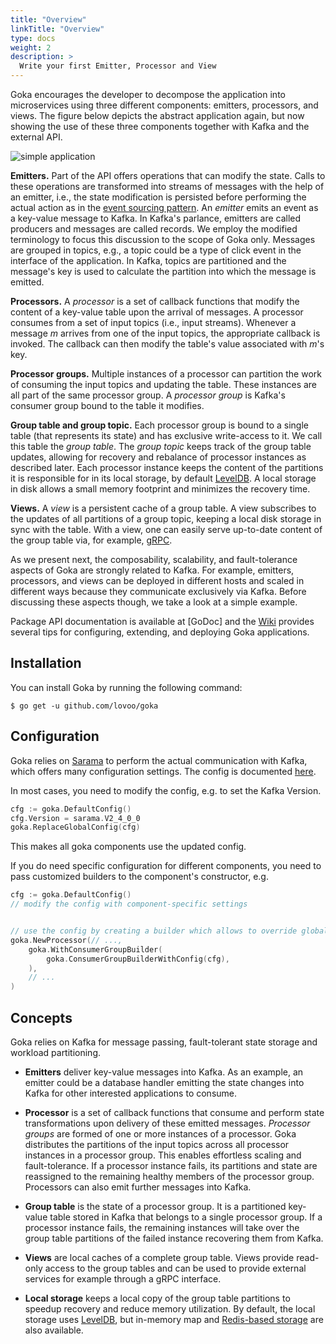 ```yaml
---
title: "Overview"
linkTitle: "Overview"
type: docs
weight: 2
description: >
  Write your first Emitter, Processor and View
---
```


Goka encourages the developer to decompose the application into microservices using three different components: emitters, processors, and views.
The figure below depicts the abstract application again, but now showing the use of these three components together with Kafka and the external API.

![simple application](/goka/goka-arch-simple.png)

**Emitters.** Part of the API offers operations that can modify the state.
Calls to these operations are transformed into streams of messages with the help of an emitter, i.e., the state modification is persisted before performing the actual action as in the [event sourcing pattern](https://martinfowler.com/eaaDev/EventSourcing.html).
An *emitter* emits an event as a key-value message to Kafka.
In Kafka's parlance, emitters are called producers and messages are called records.
We employ the modified terminology to focus this discussion to the scope of Goka only.
Messages are grouped in topics, e.g., a topic could be a type of click event in the interface of the application. In Kafka, topics are partitioned and the message's key is used to calculate the partition into which the message is emitted.

**Processors.** A *processor* is a set of callback functions that modify the content of a key-value table upon the arrival of messages. A processor consumes from a set of input topics (i.e., input streams).
Whenever a message *m* arrives from one of the input topics, the appropriate callback is invoked.
The callback can then modify the table's value associated with *m*'s key.

**Processor groups.** Multiple instances of a processor can partition the work of consuming the input topics and updating the table.
These instances are all part of the same processor group.
A *processor group* is Kafka's consumer group bound to the table it modifies.

**Group table and group topic.** Each processor group is bound to a single table (that represents its state) and has exclusive write-access to it.
We call this table the *group table*.
The *group topic* keeps track of the group table updates, allowing for recovery and rebalance of processor instances as described later. Each processor instance keeps the content of the partitions it is responsible for in its local storage, by default [LevelDB](https://github.com/syndtr/goleveldb).
A local storage in disk allows a small memory footprint and minimizes the recovery time.

**Views.** A *view* is a persistent cache of a group table. A view subscribes to the updates of all partitions of a group topic, keeping a local disk storage in sync with the table. With a view, one can easily serve up-to-date content of the group table via, for example, [gRPC](https://github.com/grpc/grpc-go).

As we present next, the composability, scalability, and fault-tolerance aspects of Goka are strongly related to Kafka. For example, emitters, processors, and views can be deployed in different hosts and scaled in different ways because they communicate exclusively via Kafka. Before discussing these aspects though, we take a look at a simple example.


Package API documentation is available at [GoDoc] and the [Wiki](https://github.com/lovoo/goka/wiki/Tips#configuring-log-compaction-for-table-topics) provides several tips for configuring, extending, and deploying Goka applications.

## Installation

You can install Goka by running the following command:

``$ go get -u github.com/lovoo/goka``

## Configuration

Goka relies on [Sarama](https://github.com/Shopify/sarama) to perform the actual communication with Kafka, which offers many configuration settings. The config is documented [here](https://godoc.org/github.com/Shopify/sarama#Config).

In most cases, you need to modify the config, e.g. to set the Kafka Version.

```go
cfg := goka.DefaultConfig()
cfg.Version = sarama.V2_4_0_0
goka.ReplaceGlobalConfig(cfg)
```

This makes all goka components use the updated config.

If you do need specific configuration for different components, you need to pass customized builders to the 
component's constructor, e.g.

```go
cfg := goka.DefaultConfig()
// modify the config with component-specific settings


// use the config by creating a builder which allows to override global config
goka.NewProcessor(// ...,
	goka.WithConsumerGroupBuilder(
		goka.ConsumerGroupBuilderWithConfig(cfg),
	),
	// ...
)
```

## Concepts

Goka relies on Kafka for message passing, fault-tolerant state storage and workload partitioning.

* **Emitters** deliver key-value messages into Kafka. As an example, an emitter could be a database handler emitting the state changes into Kafka for other interested applications to consume.

* **Processor** is a set of callback functions that consume and perform state transformations upon delivery of these emitted messages. *Processor groups* are formed of one or more instances of a processor. Goka distributes the partitions of the input topics across all processor instances in a processor group. This enables effortless scaling and fault-tolerance. If a processor instance fails, its partitions and state are reassigned to the remaining healthy members of the processor group. Processors can also emit further messages into Kafka.

* **Group table** is the state of a processor group. It is a partitioned key-value table stored in Kafka that belongs to a single processor group. If a processor instance fails, the remaining instances will take over the group table partitions of the failed instance recovering them from Kafka.

* **Views** are local caches of a complete group table. Views provide read-only access to the group tables and can be used to provide external services for example through a gRPC interface.

* **Local storage** keeps a local copy of the group table partitions to speedup recovery and reduce memory utilization. By default, the local storage uses [LevelDB](https://github.com/syndtr/goleveldb), but in-memory map and [Redis-based storage](https://github.com/lovoo/goka/tree/master/storage/redis) are also available.
